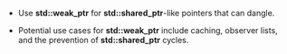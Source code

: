 - Use **std::weak_ptr** for **std::shared_ptr**-like pointers that can dangle.

-  Potential use cases for **std::weak_ptr** include caching, observer lists, and the prevention of **std::shared_ptr** cycles.